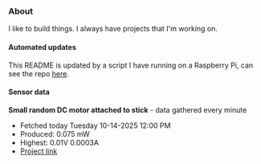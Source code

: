 ### About
I like to build things. I always have projects that I'm working on.

#### Automated updates
This README is updated by a script I have running on a Raspberry Pi, can see the repo [here](https://github.com/jdc-cunningham/raspi-git-repo-updater).

#### Sensor data


**Small random DC motor attached to stick** - data gathered every minute
- Fetched today Tuesday 10-14-2025 12:00 PM
- Produced: 0.075 mW
- Highest: 0.01V 0.0003A
- [Project link](https://github.com/jdc-cunningham/turbine-raspi)